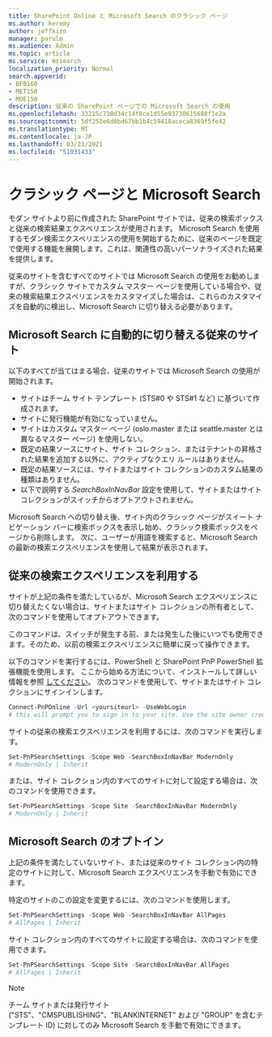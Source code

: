 ```yaml
---
title: SharePoint Online と Microsoft Search のクラシック ページ
ms.author: keremy
author: jeffkizn
manager: parulm
ms.audience: Admin
ms.topic: article
ms.service: mssearch
localization_priority: Normal
search.appverid:
- BFB160
- MET150
- MOE150
description: 従来の SharePoint ページでの Microsoft Search の使用
ms.openlocfilehash: 33215c730d34c14f8ce1d55e93730615688f1e2a
ms.sourcegitcommit: 5df252e6d0bd67bb1b4c59418aceca8369f5fe42
ms.translationtype: MT
ms.contentlocale: ja-JP
ms.lasthandoff: 03/23/2021
ms.locfileid: "51031433"
---
```

# <a name="classic-pages-and-microsoft-search"></a>クラシック ページと Microsoft Search

モダン サイトより前に作成された SharePoint サイトでは、従来の検索ボックスと従来の検索結果エクスペリエンスが使用されます。 Microsoft Search を使用するモダン検索エクスペリエンスの使用を開始するために、従来のページを既定で使用する機能を展開します。これは、関連性の高いパーソナライズされた結果を提供します。

従来のサイトを含むすべてのサイトでは Microsoft Search の使用をお勧めしますが、クラシック サイトでカスタム マスター ページを使用している場合や、従来の検索結果エクスペリエンスをカスタマイズした場合は、これらのカスタマイズを自動的に検出し、Microsoft Search に切り替える必要があります。

## <a name="classic-sites-that-will-automatically-switch-to-microsoft-search"></a>Microsoft Search に自動的に切り替える従来のサイト

以下のすべてが当てはまる場合、従来のサイトでは Microsoft Search の使用が開始されます。

* サイトはチーム サイト テンプレート (STS#0 や STS#1 など) に基づいて作成されます。
* サイトに発行機能が有効になっていません。
* サイトはカスタム マスター ページ (oslo.master または seattle.master とは異なるマスター ページ) を使用しない。
* 既定の結果ソースにサイト、サイト コレクション、またはテナントの昇格された結果を追加する以外に、アクティブなクエリ ルールはありません。
* 既定の結果ソースには、サイトまたはサイト コレクションのカスタム結果の種類はありません。
* 以下で説明する *SearchBoxInNavBar* 設定を使用して、サイトまたはサイト コレクションがスイッチからオプトアウトされません。

Microsoft Search への切り替え後、サイト内のクラシック ページがスイート ナビゲーション バーに検索ボックスを表示し始め、クラシック検索ボックスをページから削除します。 次に、ユーザーが用語を検索すると、Microsoft Search の最新の検索エクスペリエンスを使用して結果が表示されます。

## <a name="staying-with-the-classic-search-experience"></a>従来の検索エクスペリエンスを利用する

サイトが上記の条件を満たしているが、Microsoft Search エクスペリエンスに切り替えたくない場合は、サイトまたはサイト コレクションの所有者として、次のコマンドを使用してオプトアウトできます。

このコマンドは、スイッチが発生する前、または発生した後にいつでも使用できます。そのため、以前の検索エクスペリエンスに簡単に戻って操作できます。

以下のコマンドを実行するには、PowerShell と SharePoint PnP PowerShell 拡張機能を使用します。 ここから始める方法について、インストールして詳しい情報を参照 [してください](/powershell/sharepoint/sharepoint-pnp/sharepoint-pnp-cmdlets?view=sharepoint-ps)。 次のコマンドを使用して、サイトまたはサイト コレクションにサインインします。

```powershell
Connect-PnPOnline -Url <yoursiteurl> -UseWebLogin
# this will prompt you to sign in to your site. Use the site owner credentials.
```

サイトの従来の検索エクスペリエンスを利用するには、次のコマンドを実行します。

```powershell
Set-PnPSearchSettings -Scope Web -SearchBoxInNavBar ModernOnly
# ModernOnly | Inherit
```

または、サイト コレクション内のすべてのサイトに対して設定する場合は、次のコマンドを使用できます。

```powershell
Set-PnPSearchSettings -Scope Site -SearchBoxInNavBar ModernOnly
# ModernOnly | Inherit
```

## <a name="opting-into-microsoft-search"></a>Microsoft Search のオプトイン

上記の条件を満たしていないサイト、または従来のサイト コレクション内の特定のサイトに対して、Microsoft Search エクスペリエンスを手動で有効にできます。

特定のサイトのこの設定を変更するには、次のコマンドを使用します。

```powershell
Set-PnPSearchSettings -Scope Web -SearchBoxInNavBar AllPages
# AllPages | Inherit
```

サイト コレクション内のすべてのサイトに設定する場合は、次のコマンドを使用できます。

```powershell
Set-PnPSearchSettings -Scope Site -SearchBoxInNavBar AllPages
# AllPages | Inherit
```

> [!NOTE]
> チーム サイトまたは発行サイト ("STS"、"CMSPUBLISHING"、"BLANKINTERNET" および "GROUP" を含むテンプレート ID) に対してのみ Microsoft Search を手動で有効にできます。
